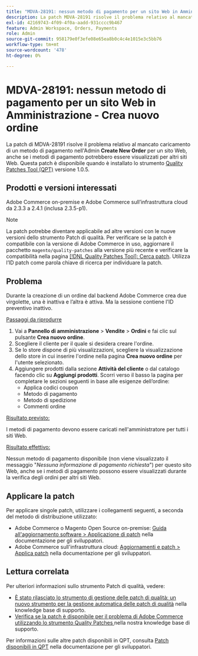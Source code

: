 ```yaml
---
title: "MDVA-28191: nessun metodo di pagamento per un sito Web in Amministrazione - Crea nuovo ordine"
description: La patch MDVA-28191 risolve il problema relativo al mancato caricamento di un metodo di pagamento nell'Admin **Create New Order** per un sito Web, anche se i metodi di pagamento potrebbero essere visualizzati per altri siti Web.  Questa patch è disponibile quando è installato lo strumento [Quality Patches Tool (QPT)](/help/announcements/adobe-commerce-announcements/magento-quality-patches-released-new-tool-to-self-serve-quality-patches.md) versione 1.0.5.
exl-id: 42169743-4f09-4f0a-aadd-931cccc9b467
feature: Admin Workspace, Orders, Payments
role: Admin
source-git-commit: 958179e0f3efe08e65ea8b0c4c4e1015e3c5bb76
workflow-type: tm+mt
source-wordcount: '478'
ht-degree: 0%

---
```


# MDVA-28191: nessun metodo di pagamento per un sito Web in Amministrazione - Crea nuovo ordine

La patch di MDVA-28191 risolve il problema relativo al mancato caricamento di un metodo di pagamento nell&#39;Admin **Create New Order** per un sito Web, anche se i metodi di pagamento potrebbero essere visualizzati per altri siti Web.  Questa patch è disponibile quando è installato lo strumento [Quality Patches Tool (QPT)](/help/announcements/adobe-commerce-announcements/magento-quality-patches-released-new-tool-to-self-serve-quality-patches.md) versione 1.0.5.

## Prodotti e versioni interessati

Adobe Commerce on-premise e Adobe Commerce sull’infrastruttura cloud da 2.3.3 a 2.4.1 (inclusa 2.3.5-p1).

>[!NOTE]
>
>La patch potrebbe diventare applicabile ad altre versioni con le nuove versioni dello strumento Patch di qualità. Per verificare se la patch è compatibile con la versione di Adobe Commerce in uso, aggiornare il pacchetto `magento/quality-patches` alla versione più recente e verificare la compatibilità nella pagina [[!DNL Quality Patches Tool]: Cerca patch](https://devdocs.magento.com/quality-patches/tool.html#patch-grid). Utilizza l’ID patch come parola chiave di ricerca per individuare la patch.

## Problema

Durante la creazione di un ordine dal backend Adobe Commerce crea due virgolette, una è inattiva e l’altra è attiva. Ma la sessione contiene l&#39;ID preventivo inattivo.

<u>Passaggi da riprodurre</u>

1. Vai a **Pannello di amministrazione** > **Vendite** > **Ordini** e fai clic sul pulsante **Crea nuovo ordine**.
1. Scegliere il cliente per il quale si desidera creare l&#39;ordine.
1. Se lo store dispone di più visualizzazioni, scegliere la visualizzazione dello store in cui inserire l&#39;ordine nella pagina **Crea nuovo ordine** per l&#39;utente selezionato.
1. Aggiungere prodotti dalla sezione **Attività del cliente** o dal catalogo facendo clic su **Aggiungi prodotti**. Scorri verso il basso la pagina per completare le sezioni seguenti in base alle esigenze dell’ordine:
   * Applica codici coupon
   * Metodo di pagamento
   * Metodo di spedizione
   * Commenti ordine

<u>Risultato previsto:</u>

I metodi di pagamento devono essere caricati nell&#39;amministratore per tutti i siti Web.

<u>Risultato effettivo:</u>

Nessun metodo di pagamento disponibile (non viene visualizzato il messaggio &quot;*Nessuna informazione di pagamento richiesta*&quot;) per questo sito Web, anche se i metodi di pagamento possono essere visualizzati durante la verifica degli ordini per altri siti Web.

## Applicare la patch

Per applicare singole patch, utilizzare i collegamenti seguenti, a seconda del metodo di distribuzione utilizzato:

* Adobe Commerce o Magento Open Source on-premise: [Guida all&#39;aggiornamento software > Applicazione di patch](https://devdocs.magento.com/guides/v2.4/comp-mgr/patching/mqp.html) nella documentazione per gli sviluppatori.
* Adobe Commerce sull&#39;infrastruttura cloud: [Aggiornamenti e patch > Applica patch](https://devdocs.magento.com/cloud/project/project-patch.html) nella documentazione per gli sviluppatori.

## Lettura correlata

Per ulteriori informazioni sullo strumento Patch di qualità, vedere:

* [È stato rilasciato lo strumento di gestione delle patch di qualità: un nuovo strumento per la gestione automatica delle patch di qualità](/help/announcements/adobe-commerce-announcements/magento-quality-patches-released-new-tool-to-self-serve-quality-patches.md) nella knowledge base di supporto.
* [Verifica se la patch è disponibile per il problema di Adobe Commerce utilizzando lo strumento Quality Patches ](/help/support-tools/patches-available-in-qpt-tool/check-patch-for-magento-issue-with-magento-quality-patches.md) nella nostra knowledge base di supporto.

Per informazioni sulle altre patch disponibili in QPT, consulta [Patch disponibili in QPT](https://devdocs.magento.com/quality-patches/tool.html#patch-grid) nella documentazione per gli sviluppatori.
